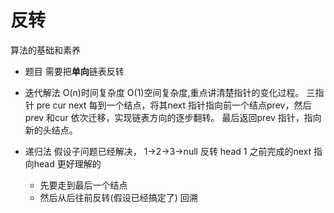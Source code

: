 # 反转

算法的基础和素养

- 题目
  需要把**单向**链表反转
- 迭代解法 O(n)时间复杂度 O(1)空间复杂度,重点讲清楚指针的变化过程。
  三指针 pre cur next
  每到一个结点，将其next 指针指向前一个结点prev，然后prev 和cur 依次迁移，实现链表方向的逐步翻转。
  最后返回prev 指针，指向新的头结点。

- 递归法
  假设子问题已经解决，
  1->2->3->null 反转
  head 1
  之前完成的next 指向head
  更好理解的
  
  - 先要走到最后一个结点
  - 然后从后往前反转(假设已经搞定了) 回溯